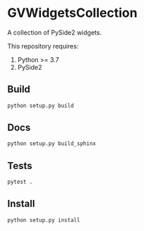 # GVWidgetsCollection

A collection of PySide2 widgets.

This repository requires:
1. Python >= 3.7
1. PySide2

## Build
```bash
python setup.py build
```

## Docs
```bash
python setup.py build_sphinx
```

## Tests
```bash
pytest .
```

## Install
```bash
python setup.py install
```